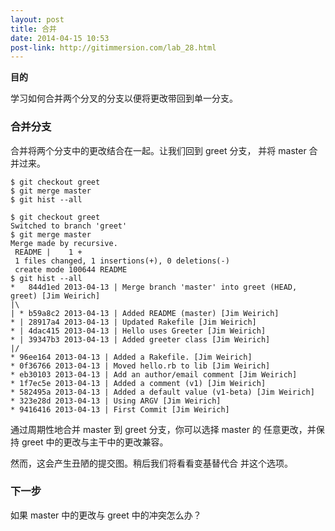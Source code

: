 ```yaml
---
layout: post
title: 合并
date: 2014-04-15 10:53
post-link: http://gitimmersion.com/lab_28.html
---
```


**目的**

学习如何合并两个分叉的分支以便将更改带回到单一分支。

### 合并分支

合并将两个分支中的更改结合在一起。让我们回到 greet 分支，
并将 master 合并过来。

```
$ git checkout greet
$ git merge master
$ git hist --all
```

```
$ git checkout greet
Switched to branch 'greet'
$ git merge master
Merge made by recursive.
 README |    1 +
 1 files changed, 1 insertions(+), 0 deletions(-)
 create mode 100644 README
$ git hist --all
*   844d1ed 2013-04-13 | Merge branch 'master' into greet (HEAD, greet) [Jim Weirich]
|\  
| * b59a8c2 2013-04-13 | Added README (master) [Jim Weirich]
* | 28917a4 2013-04-13 | Updated Rakefile [Jim Weirich]
* | 4dac415 2013-04-13 | Hello uses Greeter [Jim Weirich]
* | 39347b3 2013-04-13 | Added greeter class [Jim Weirich]
|/  
* 96ee164 2013-04-13 | Added a Rakefile. [Jim Weirich]
* 0f36766 2013-04-13 | Moved hello.rb to lib [Jim Weirich]
* eb30103 2013-04-13 | Add an author/email comment [Jim Weirich]
* 1f7ec5e 2013-04-13 | Added a comment (v1) [Jim Weirich]
* 582495a 2013-04-13 | Added a default value (v1-beta) [Jim Weirich]
* 323e28d 2013-04-13 | Using ARGV [Jim Weirich]
* 9416416 2013-04-13 | First Commit [Jim Weirich]
```

通过周期性地合并 master 到 greet 分支，你可以选择 master 的
任意更改，并保持 greet 中的更改与主干中的更改兼容。

然而，这会产生丑陋的提交图。稍后我们将看看变基替代合
并这个选项。

### 下一步

如果 master 中的更改与 greet 中的冲突怎么办？
